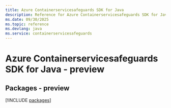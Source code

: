 ```yaml
---
title: Azure Containerservicesafeguards SDK for Java
description: Reference for Azure Containerservicesafeguards SDK for Java
ms.date: 09/30/2025
ms.topic: reference
ms.devlang: java
ms.service: containerservicesafeguards
---
```

# Azure Containerservicesafeguards SDK for Java - preview
## Packages - preview
[!INCLUDE [packages](containerservicesafeguards-index.md)]